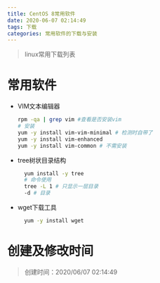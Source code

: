 ```yaml
---
title: CentOS 8常用软件
date: 2020-06-07 02:14:49
tags: 下载
categories: 常用软件的下载与安装
---
```

>linux常用下载列表

<!--more-->
# 常用软件
- VIM文本编辑器
    ```bash
    rpm -qa | grep vim #查看是否安装vim
    # 安装
    yum -y install vim-vim-minimal # 检测时自带了
    yum -y install vim-enhanced 
    yum -y install vim-common # 不需安装
    ```
- tree树状目录结构
  ```bash
    yum install -y tree
    # 命令使用
    tree -L 1 # 只显示一层目录
    -d # 目录
  ```
- wget下载工具
  ```bash
    yum -y install wget
  ```
# 创建及修改时间
> 创建时间：2020/06/07 02:14:49